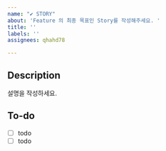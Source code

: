 ```yaml
---
name: "✔ STORY"
about: 'Feature 의 최종 목표인 Story를 작성해주세요. '
title: ''
labels: ''
assignees: qhahd78

---
```


## Description 
설명을 작성하세요. 

## To-do 
- [ ] todo 
- [ ] todo
